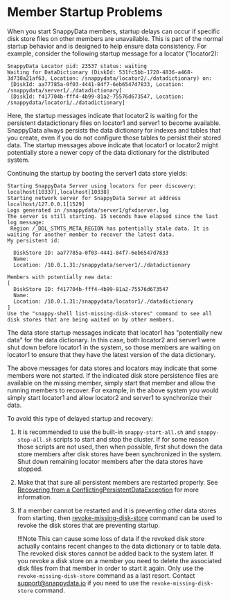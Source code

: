 <a id="member-startup-replay"></a>

# Member Startup Problems

When you start SnappyData members, startup delays can occur if specific disk store files on other members are unavailable. This is part of the normal startup behavior and is designed to help ensure data consistency. For example, consider the following startup message for a locator ("locator2):

```no-highlight
SnappyData Locator pid: 23537 status: waiting
Waiting for DataDictionary (DiskId: 531fc5bb-1720-4836-a468-3d738a21af63, Location: /snappydata/locator2/./datadictionary) on: 
 [DiskId: aa77785a-0f03-4441-84f7-6eb6547d7833, Location: /snappydata/server1/./datadictionary]
 [DiskId: f417704b-fff4-4b99-81a2-75576d673547, Location: /snappydata/locator1/./datadictionary]
```

Here, the startup messages indicate that locator2 is waiting for the persistent datadictionary files on locator1 and server1 to become available. SnappyData always persists the data dictionary for indexes and tables that you create, even if you do not configure those tables to persist their stored data. The startup messages above indicate that locator1 or locator2 might potentially store a newer copy of the data dictionary for the distributed system.

Continuing the startup by booting the server1 data store yields:

```no-highlight
Starting SnappyData Server using locators for peer discovery: localhost[10337],localhost[10338]
Starting network server for SnappyData Server at address localhost/127.0.0.1[1529]
Logs generated in /snappydata/server1/gfxdserver.log
The server is still starting. 15 seconds have elapsed since the last log message: 
 Region /_DDL_STMTS_META_REGION has potentially stale data. It is waiting for another member to recover the latest data.
My persistent id:

  DiskStore ID: aa77785a-0f03-4441-84f7-6eb6547d7833
  Name: 
  Location: /10.0.1.31:/snappydata/server1/./datadictionary

Members with potentially new data:
[
  DiskStore ID: f417704b-fff4-4b99-81a2-75576d673547
  Name: 
  Location: /10.0.1.31:/snappydata/locator1/./datadictionary
]
Use the "snappy-shell list-missing-disk-stores" command to see all disk stores that are being waited on by other members.
```

The data store startup messages indicate that locator1 has "potentially new data" for the data dictionary. In this case, both locator2 and server1 were shut down before locator1 in the system, so those members are waiting on locator1 to ensure that they have the latest version of the data dictionary.

The above messages for data stores and locators may indicate that some members were not started. If the indicated disk store persistence files are available on the missing member, simply start that member and allow the running members to recover. For example, in the above system you would simply start locator1 and allow locator2 and server1 to synchronize their data.

To avoid this type of delayed startup and recovery:

1.  It is recommended to use the built-in `snappy-start-all.sh` and `snappy-stop-all.sh` scripts to start and stop the cluster. If for some reason those scripts are not used, then when possible, first shut down the data store members after disk stores have been synchronized in the system.</br> Shut down remaining locator members after the data stores have stopped.

2.  Make that that sure all persistent members are restarted properly. See [Recovering from a ConflictingPersistentDataException](recovering_from_a_conflictingpersistentdataexception.md) for more information.

3.  If a member cannot be restarted and it is preventing other data stores from starting, then [revoke-missing-disk-store](../reference/command_line_utilities/store-revoke-missing-disk-stores.md) command can be used to revoke the disk stores that are preventing startup. 

	!!!Note
    	This can cause some loss of data if the revoked disk store actually contains recent changes to the data dictionary or to table data. The revoked disk stores cannot be added back to the system later. If you revoke a disk store on a member you need to delete the associated disk files from that member in order to start it again. Only use the `revoke-missing-disk-store` command as a last resort.  Contact [support@snappydata.io](mailto:support@snappydata.io) if you need to use the `revoke-missing-disk-store` command.